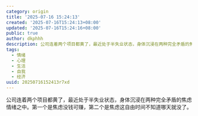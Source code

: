 ```yaml
---
category: origin
title: '2025-07-16 15:24:13'
created: '2025-07-16T15:24:13+08:00'
updated: '2025-07-16T15:24:16+08:00'
public: true
author: dkphhh
description: 公司连着两个项目都黄了，最近处于半失业状态，身体沉浸在两种完全矛盾的焦虑情绪之中。第一个是焦虑没钱可赚……
tags:
  - 情绪
  - 心理
  - 生活
  - 自我
  - 经济
uuid: 20250716152413r7xd
---
```


公司连着两个项目都黄了，最近处于半失业状态，身体沉浸在两种完全矛盾的焦虑情绪之中。第一个是焦虑没钱可赚，第二个是焦虑这自由时间不知道哪天就没了。
